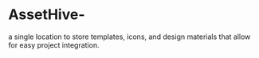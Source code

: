 # AssetHive-
a single location to store templates, icons, and design materials that allow for easy project integration.
